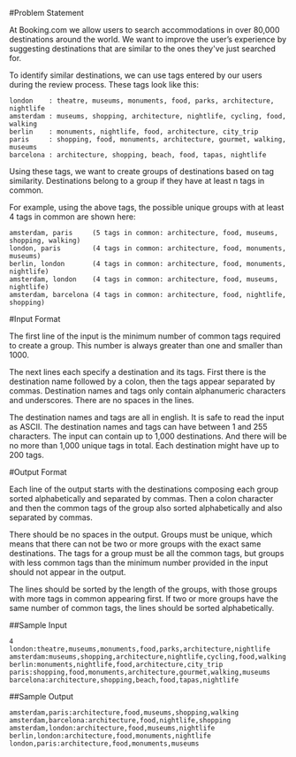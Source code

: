 #Problem Statement

At Booking.com we allow users to search accommodations in over 80,000 destinations around the world. We want to improve the user’s experience by suggesting destinations that are similar to the ones they've just searched for.

To identify similar destinations, we can use tags entered by our users during the review process. These tags look like this:

```
london    : theatre, museums, monuments, food, parks, architecture, nightlife
amsterdam : museums, shopping, architecture, nightlife, cycling, food, walking
berlin    : monuments, nightlife, food, architecture, city_trip
paris     : shopping, food, monuments, architecture, gourmet, walking, museums
barcelona : architecture, shopping, beach, food, tapas, nightlife
```

Using these tags, we want to create groups of destinations based on tag similarity. Destinations belong to a group if they have at least n tags in common.

For example, using the above tags, the possible unique groups with at least 4 tags in common are shown here:

```
amsterdam, paris     (5 tags in common: architecture, food, museums, shopping, walking)
london, paris        (4 tags in common: architecture, food, monuments, museums)
berlin, london       (4 tags in common: architecture, food, monuments, nightlife)
amsterdam, london    (4 tags in common: architecture, food, museums, nightlife)
amsterdam, barcelona (4 tags in common: architecture, food, nightlife, shopping)
```

#Input Format

The first line of the input is the minimum number of common tags required to create a group. This number is always greater than one and smaller than 1000.

The next lines each specify a destination and its tags. First there is the destination name followed by a colon, then the tags appear separated by commas. Destination names and tags only contain alphanumeric characters and underscores. There are no spaces in the lines.

The destination names and tags are all in english. It is safe to read the input as ASCII. The destination names and tags can have between 1 and 255 characters. The input can contain up to 1,000 destinations. And there will be no more than 1,000 unique tags in total. Each destination might have up to 200 tags.

#Output Format

Each line of the output starts with the destinations composing each group sorted alphabetically and separated by commas. Then a colon character and then the common tags of the group also sorted alphabetically and also separated by commas.

There should be no spaces in the output. Groups must be unique, which means that there can not be two or more groups with the exact same destinations. The tags for a group must be all the common tags, but groups with less common tags than the minimum number provided in the input should not appear in the output.

The lines should be sorted by the length of the groups, with those groups with more tags in common appearing first. If two or more groups have the same number of common tags, the lines should be sorted alphabetically.

##Sample Input

```
4
london:theatre,museums,monuments,food,parks,architecture,nightlife
amsterdam:museums,shopping,architecture,nightlife,cycling,food,walking
berlin:monuments,nightlife,food,architecture,city_trip
paris:shopping,food,monuments,architecture,gourmet,walking,museums
barcelona:architecture,shopping,beach,food,tapas,nightlife 
```

##Sample Output

```
amsterdam,paris:architecture,food,museums,shopping,walking
amsterdam,barcelona:architecture,food,nightlife,shopping
amsterdam,london:architecture,food,museums,nightlife
berlin,london:architecture,food,monuments,nightlife
london,paris:architecture,food,monuments,museums
```